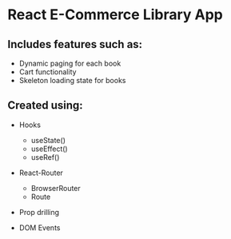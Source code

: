 # React E-Commerce Library App

Includes features such as:
-
- Dynamic paging for each book
- Cart functionality
- Skeleton loading state for books

Created using:
-
 - Hooks
	 - useState()
	 - useEffect()
	 - useRef()

- React-Router
	- BrowserRouter
	- Route

- Prop drilling
- DOM  Events
